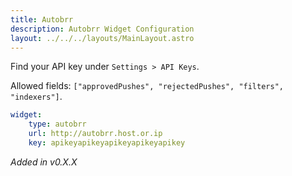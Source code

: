 ```yaml
---
title: Autobrr
description: Autobrr Widget Configuration
layout: ../../../layouts/MainLayout.astro
---
```


Find your API key under `Settings > API Keys`.

Allowed fields: `["approvedPushes", "rejectedPushes", "filters", "indexers"]`.

```yaml
widget:
    type: autobrr
    url: http://autobrr.host.or.ip
    key: apikeyapikeyapikeyapikeyapikey
```

*Added in v0.X.X*
